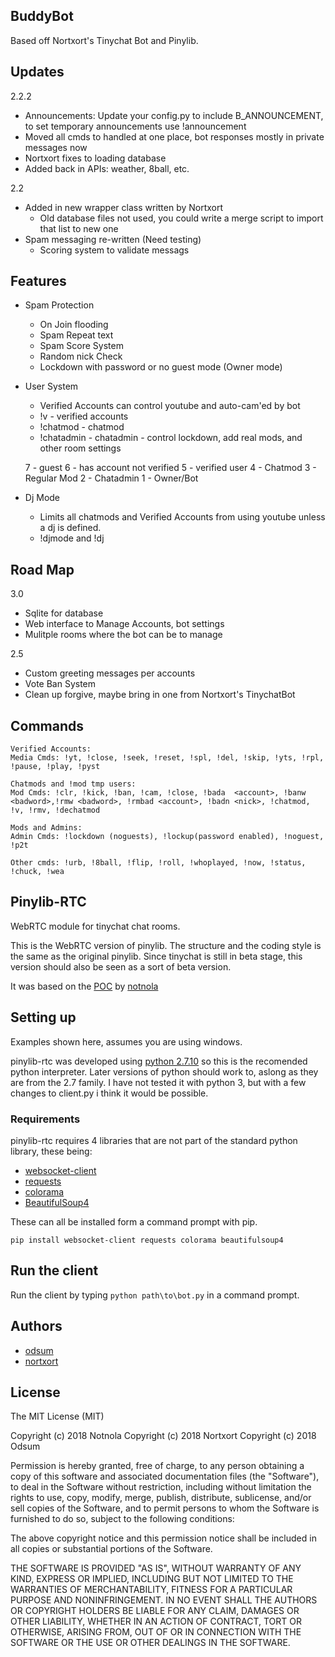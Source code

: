 
## BuddyBot

Based off Nortxort's Tinychat Bot and Pinylib.

## Updates
 
2.2.2
- Announcements:  Update your config.py to include B_ANNOUNCEMENT, to set temporary announcements use !announcement <msg>
- Moved all cmds to handled at one place, bot responses mostly in private messages now
- Nortxort fixes to loading database
- Added back in APIs: weather, 8ball, etc.

2.2
- Added in new wrapper class written by Nortxort
	- Old database files not used, you could write a merge script to import that list to new one
- Spam messaging re-written (Need testing)
	- Scoring system to validate messags

## Features

- Spam Protection
	- On Join flooding
	- Spam Repeat text
	- Spam Score System
	- Random nick Check
	- Lockdown with password or no guest mode (Owner mode)

- User System
	- Verified Accounts can control youtube and auto-cam'ed by bot
	- !v <account> - verified accounts 
	- !chatmod <account> - chatmod
	- !chatadmin <account> - chatadmin - control lockdown, add real mods, and other room settings

	7 - guest
	6 - has account not verified
	5 - verified user
	4 - Chatmod
	3 - Regular Mod
	2 - Chatadmin
	1 - Owner/Bot

- Dj Mode
	- Limits all chatmods and Verified Accounts from using youtube unless a dj is defined.
	- !djmode and !dj <nick>

## Road Map

3.0 
- Sqlite for database
- Web interface to Manage Accounts, bot settings
- Mulitple rooms where the bot can be to manage
 
2.5 
- Custom greeting messages per accounts
- Vote Ban System
- Clean up forgive, maybe bring in one from Nortxort's TinychatBot


## Commands

	Verified Accounts:
	Media Cmds: !yt, !close, !seek, !reset, !spl, !del, !skip, !yts, !rpl, !pause, !play, !pyst

	Chatmods and !mod tmp users:
	Mod Cmds: !clr, !kick, !ban, !cam, !close, !bada  <account>, !banw <badword>,!rmw <badword>, !rmbad <account>, !badn <nick>, !chatmod, !v, !rmv, !dechatmod

	Mods and Admins:
	Admin Cmds: !lockdown (noguests), !lockup(password enabled), !noguest, !p2t

	Other cmds: !urb, !8ball, !flip, !roll, !whoplayed, !now, !status, !chuck, !wea


## Pinylib-RTC

WebRTC module for tinychat chat rooms.

This is the WebRTC version of pinylib. The structure and the coding style is the same as the original pinylib. Since tinychat is still in beta stage, this version should also be seen as a sort of beta version.

It was based on the [POC](https://github.com/notnola/TcRTC) by [notnola](https://github.com/notnola)


## Setting up

Examples shown here, assumes you are using windows.

pinylib-rtc was developed using [python 2.7.10](https://www.python.org/downloads/windows/ "python for windows") so this is the recomended python interpreter. Later versions of python should work to, aslong as they are from the 2.7 family. I have not tested it with python 3, but with a few changes to client.py i think it would be possible.

### Requirements

pinylib-rtc requires 4 libraries that are not part of the standard python library, these being:

* [websocket-client](https://github.com/websocket-client/websocket-client)
* [requests](https://github.com/kennethreitz/requests "requests")
* [colorama](https://github.com/tartley/colorama "Colorama")
* [BeautifulSoup4](https://www.crummy.com/software/BeautifulSoup/bs4/doc/ "beautifulsoup4")

These can all be installed form a command prompt with pip.

`pip install websocket-client requests colorama beautifulsoup4`


## Run the client

Run the client by typing `python path\to\bot.py` in a command prompt.


## Authors
* [odsum](https://github.com/odsum)
* [nortxort](https://github.com/nortxort)


## License

The MIT License (MIT)

Copyright (c) 2018 Notnola
Copyright (c) 2018 Nortxort
Copyright (c) 2018 Odsum

Permission is hereby granted, free of charge, to any person obtaining a copy of this software
and associated documentation files (the "Software"), to deal in the Software without restriction,
including without limitation the rights to use, copy, modify, merge, publish, distribute,
sublicense, and/or sell copies of the Software, and to permit persons to whom the Software
is furnished to do so, subject to the following conditions:

The above copyright notice and this permission notice
shall be included in all copies or substantial portions of the Software.

THE SOFTWARE IS PROVIDED "AS IS", WITHOUT WARRANTY OF ANY KIND, 
EXPRESS OR IMPLIED, INCLUDING BUT NOT LIMITED TO THE WARRANTIES OF MERCHANTABILITY, 
FITNESS FOR A PARTICULAR PURPOSE AND NONINFRINGEMENT. 
IN NO EVENT SHALL THE AUTHORS OR COPYRIGHT HOLDERS BE LIABLE FOR ANY CLAIM, 
DAMAGES OR OTHER LIABILITY, WHETHER IN AN ACTION OF CONTRACT, TORT OR OTHERWISE, 
ARISING FROM, OUT OF OR IN CONNECTION WITH THE SOFTWARE OR THE USE OR OTHER DEALINGS IN THE SOFTWARE.

